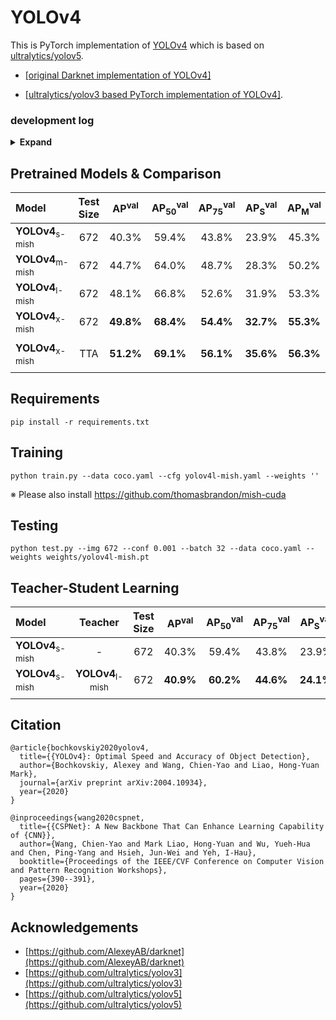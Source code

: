 # YOLOv4

This is PyTorch implementation of [YOLOv4](https://github.com/AlexeyAB/darknet) which is based on [ultralytics/yolov5](https://github.com/ultralytics/yolov5).

* [[original Darknet implementation of YOLOv4]](https://github.com/AlexeyAB/darknet)

* [[ultralytics/yolov3 based PyTorch implementation of YOLOv4]](https://github.com/WongKinYiu/PyTorch_YOLOv4/tree/u3_preview).

### development log

<details><summary> <b>Expand</b> </summary>

* `2020-12-03` - support imitation learning.
* `2020-12-02` - support squeeze and excitation.
* `2020-11-26` - support multi-class multi-anchor joint detection and embedding.
* `2020-11-25` - support joint detection and embedding.
* `2020-11-23` - support teacher-student learning.
* `2020-11-17` - pytorch 1.7 compatibility. 
* `2020-11-06` - support inference with initial weights. 
* `2020-10-21` - fully supported by darknet. 
* `2020-09-18` - design fine-tune methods. 
* `2020-08-29` - support deformable kernel. 
* `2020-08-25` - pytorch 1.6 compatibility.
* `2020-08-24` - support channel last training/testing. 
* `2020-08-16` - design CSPPRN. 
* `2020-08-15` - design deeper model. [`csp-p6-mish`]()
* `2020-08-11` - support HarDNet. [`hard39-pacsp`]() [`hard68-pacsp`]() [`hard85-pacsp`]()
* `2020-08-10` - add DDP training.
* `2020-08-06` - support DCN, DCNv2. [`yolov4-dcn`]()
* `2020-08-01` - add pytorch hub.
* `2020-07-31` - support ResNet, ResNeXt, CSPResNet, CSPResNeXt. [`r50-pacsp`]() [`x50-pacsp`]() [`cspr50-pacsp`]() [`cspx50-pacsp`]()
* `2020-07-28` - support SAM. [`yolov4-pacsp-sam`]()
* `2020-07-24` - update api.
* `2020-07-23` - support CUDA accelerated Mish activation function.
* `2020-07-19` - support and training tiny YOLOv4. [`yolov4-tiny`]()
* `2020-07-15` - design and training conditional YOLOv4. [`yolov4-pacsp-conditional`]()
* `2020-07-13` - support MixUp data augmentation.
* `2020-07-03` - design new stem layers.
* `2020-06-16` - support floating16 of GPU inference.
* `2020-06-14` - convert .pt to .weights for darknet fine-tuning.
* `2020-06-13` - update multi-scale training strategy.
* `2020-06-12` - design scaled YOLOv4 follow [ultralytics](https://github.com/ultralytics/yolov5). [`yolov4-pacsp-s`]() [`yolov4-pacsp-m`]() [`yolov4-pacsp-l`]() [`yolov4-pacsp-x`]()
* `2020-06-07` - design [scaling methods](https://github.com/WongKinYiu/PyTorch_YOLOv4/blob/master/images/scalingCSP.png) for CSP-based models. [`yolov4-pacsp-25`]() [`yolov4-pacsp-75`]()
* `2020-06-03` - update COCO2014 to COCO2017.
* `2020-05-30` - update FPN neck to CSPFPN. [`yolov4-yocsp`]() [`yolov4-yocsp-mish`]()
* `2020-05-24` - update neck of YOLOv4 to CSPPAN. [`yolov4-pacsp`]() [`yolov4-pacsp-mish`]()
* `2020-05-15` - training YOLOv4 with Mish activation function. [`yolov4-yospp-mish`]() [`yolov4-paspp-mish`]()
* `2020-05-08` - design and training YOLOv4 with FPN neck. [`yolov4-yospp`]()
* `2020-05-01` - training YOLOv4 with Leaky activation function using PyTorch. [`yolov4-paspp`]()

</details>

## Pretrained Models & Comparison

| Model | Test Size | AP<sup>val</sup> | AP<sub>50</sub><sup>val</sup> | AP<sub>75</sub><sup>val</sup> | AP<sub>S</sub><sup>val</sup> | AP<sub>M</sub><sup>val</sup> | AP<sub>L</sub><sup>val</sup> | yaml | weights |
| :-- | :-: | :-: | :-: | :-: | :-: | :-: | :-: | :-: | :-: | 
| **YOLOv4**<sub>s-mish</sub> | 672 | 40.3% | 59.4% | 43.8% | 23.9% | 45.3% | 52.2% | [yaml](https://github.com/WongKinYiu/PyTorch_YOLOv4/blob/u5/models/yolov4s-mish.yaml) | [weights](https://drive.google.com/file/d/1Ku41qm7sLk3vRWI46MslbAMu9pxlqtnk/view?usp=sharing) |
| **YOLOv4**<sub>m-mish</sub> | 672 | 44.7% | 64.0% | 48.7% | 28.3% | 50.2% | 57.7% | [yaml](https://github.com/WongKinYiu/PyTorch_YOLOv4/blob/u5/models/yolov4m-mish.yaml) | [weights](https://drive.google.com/file/d/1EqbLcdLxjigvYdLhl-YQtPl2qR2KP9iU/view?usp=sharing) |
| **YOLOv4**<sub>l-mish</sub> | 672 | 48.1% | 66.8% | 52.6% | 31.9% | 53.3% | 61.0% | [yaml](https://github.com/WongKinYiu/PyTorch_YOLOv4/blob/u5/models/yolov4l-mish.yaml) | [weights](https://drive.google.com/file/d/1qzH5DhxUhjoQos3zRd8YFGItEAxWi32X/view?usp=sharing) |
| **YOLOv4**<sub>x-mish</sub> | 672 | **49.8%** | **68.4%** | **54.4%** | **32.7%** | **55.3%** | **63.6%** | [yaml](https://github.com/WongKinYiu/PyTorch_YOLOv4/blob/u5/models/yolov4x-mish.yaml) | [weights](https://drive.google.com/file/d/1v3xhTxze44VHq_kO7WhATVIkUq0bSGvF/view?usp=sharing) |
|  |  |  |  |  |  |  |
| **YOLOv4**<sub>x-mish</sub> | TTA | **51.2%** | **69.1%** | **56.1%** | **35.6%** | **56.3%** | **64.9%** | [yaml](https://github.com/WongKinYiu/PyTorch_YOLOv4/blob/u5/models/yolov4x-mish.yaml) | [weights](https://drive.google.com/file/d/1v3xhTxze44VHq_kO7WhATVIkUq0bSGvF/view?usp=sharing) |
|  |  |  |  |  |  |  |

## Requirements

```
pip install -r requirements.txt
```

## Training

```
python train.py --data coco.yaml --cfg yolov4l-mish.yaml --weights ''
```
※ Please also install https://github.com/thomasbrandon/mish-cuda

## Testing

```
python test.py --img 672 --conf 0.001 --batch 32 --data coco.yaml --weights weights/yolov4l-mish.pt
```

## Teacher-Student Learning

| Model | Teacher | Test Size | AP<sup>val</sup> | AP<sub>50</sub><sup>val</sup> | AP<sub>75</sub><sup>val</sup> | AP<sub>S</sub><sup>val</sup> | AP<sub>M</sub><sup>val</sup> | AP<sub>L</sub><sup>val</sup> |
| :-- | :-: | :-: | :-: | :-: | :-: | :-: | :-: | :-: |
| **YOLOv4**<sub>s-mish</sub> | - | 672 | 40.3% | 59.4% | 43.8% | 23.9% | 45.3% | 52.2% |
| **YOLOv4**<sub>s-mish</sub> | **YOLOv4**<sub>l-mish</sub> | 672 | **40.9%** | **60.2%** | **44.6%** | **24.1%** | **46.1%** | **53.2%** |
|  |  |  |  |  |  |

## Citation

```
@article{bochkovskiy2020yolov4,
  title={{YOLOv4}: Optimal Speed and Accuracy of Object Detection},
  author={Bochkovskiy, Alexey and Wang, Chien-Yao and Liao, Hong-Yuan Mark},
  journal={arXiv preprint arXiv:2004.10934},
  year={2020}
}
```

```
@inproceedings{wang2020cspnet,
  title={{CSPNet}: A New Backbone That Can Enhance Learning Capability of {CNN}},
  author={Wang, Chien-Yao and Mark Liao, Hong-Yuan and Wu, Yueh-Hua and Chen, Ping-Yang and Hsieh, Jun-Wei and Yeh, I-Hau},
  booktitle={Proceedings of the IEEE/CVF Conference on Computer Vision and Pattern Recognition Workshops},
  pages={390--391},
  year={2020}
}
```

## Acknowledgements

* [https://github.com/AlexeyAB/darknet](https://github.com/AlexeyAB/darknet)
* [https://github.com/ultralytics/yolov3](https://github.com/ultralytics/yolov3)
* [https://github.com/ultralytics/yolov5](https://github.com/ultralytics/yolov5)
